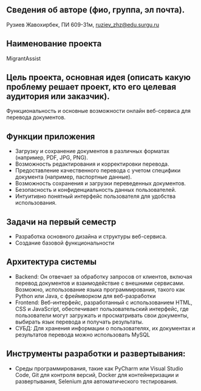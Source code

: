 ## Сведения об авторе (фио, группа, эл почта).
Рузиев Жавохирбек, ПИ 609-31м, ruziev_zhz@edu.surgu.ru
## Наименование проекта
MigrantAssist
## Цель проекта, основная идея (описать какую проблему решает проект, кто его целевая аудитория или заказчик).
 Функциональность и основные возможности онлайн веб-сервиса для перевода документов. 
 ## Функции приложения 
 - Загрузку и сохранение документов в различных форматах (например, PDF, JPG, PNG).
- Возможность редактирования и корректировки перевода.
- Предоставление качественного перевода с учетом специфики документа (например, паспортные данные).
- Возможность сохранения и загрузки переведенных документов.
- Безопасность и конфиденциальность данных пользователей.
- Интуитивно понятный интерфейс пользователя для удобства использования.
## Задачи на первый семестр
- Разработка основного дизайна и структуры веб-сервиса.
 - Создание базовой функциональности

 ## Архитектура системы
 -  Backend: Он отвечает за обработку запросов от клиентов, включая перевод документов и взаимодействие с внешними сервисами. Возможно, 
    использование языка программирования, такого как Python или Java, с фреймворком для веб-разработки
 -  Frontend: Веб-интерфейс, разработанный с использованием HTML, CSS и JavaScript, обеспечивает пользовательский интерфейс, где 
    пользователи могут загружать и просматривать свои документы, выбирать язык перевода и получать результаты.
 - СУБД: Для хранения информации о пользователях, их документах и результатов перевода можно использовать MySQL
 ## Инструменты разработки и развертывания:
 -  Среды программирования, такие как PyCharm или Visual Studio Code, Git для контроля версий, Docker для контейнеризации и 
    развертывания, Selenium для автоматического тестирования.
